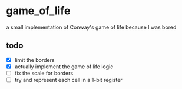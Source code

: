 # game_of_life
a small implementation of Conway's game of life because I was bored 

## todo 
- [x] limit the borders
- [x] actually implement the game of life logic
- [ ] fix the scale for borders
- [ ] try and represent each cell in a 1-bit register
